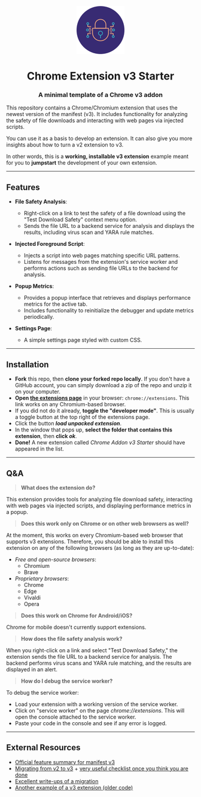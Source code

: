 <div align="center">
    <img src="/extension/logo/cyber-security_128.png" />
    <h1>Chrome Extension v3 Starter</h1>
    <h3>A minimal template of a Chrome v3 addon</h3>
</div>

This repository contains a Chrome/Chromium extension that uses the newest version of the manifest (v3). It includes functionality for analyzing the safety of file downloads and interacting with web pages via injected scripts.

You can use it as a basis to develop an extension.
It can also give you more insights about how to turn a v2 extension to v3.

In other words, this is a **working, installable v3 extension** example meant for you to **jumpstart** the development of your own extension.

---

## Features

- **File Safety Analysis**: 
  - Right-click on a link to test the safety of a file download using the "Test Download Safety" context menu option.
  - Sends the file URL to a backend service for analysis and displays the results, including virus scan and YARA rule matches.

- **Injected Foreground Script**:
  - Injects a script into web pages matching specific URL patterns.
  - Listens for messages from the extension's service worker and performs actions such as sending file URLs to the backend for analysis.

- **Popup Metrics**:
  - Provides a popup interface that retrieves and displays performance metrics for the active tab.
  - Includes functionality to reinitialize the debugger and update metrics periodically.

- **Settings Page**:
  - A simple settings page styled with custom CSS.

---

## Installation

- **Fork** this repo, then **clone your forked repo locally**. If you don't have a GitHub account, you can simply download a zip of the repo and unzip it on your computer.
- **Open [the extensions page](chrome://extensions)** in your browser: `chrome://extensions`. This link works on any Chromium-based browser.
- If you did not do it already, **toggle the "developer mode"**. This is usually a toggle button at the top right of the extensions page.
- Click the button **_load unpacked extension_**.
- In the window that pops up, **select the folder that contains this extension**, then **click _ok_**.
- **Done!** A new extension called _Chrome Addon v3 Starter_ should have appeared in the list.

---

## Q&A

> **What does the extension do?**

This extension provides tools for analyzing file download safety, interacting with web pages via injected scripts, and displaying performance metrics in a popup.

> **Does this work only on Chrome or on other web browsers as well?**

At the moment, this works on every Chromium-based web browser that supports v3 extensions. Therefore, you should be able to install this extension on any of the following browsers (as long as they are up-to-date):
- _Free and open-source browsers_:
    - Chromium
    - Brave
- _Proprietary browsers_:
    - Chrome
    - Edge
    - Vivaldi
    - Opera

> **Does this work on Chrome for Android/iOS?**

Chrome for mobile doesn't currently support extensions.

> **How does the file safety analysis work?**

When you right-click on a link and select "Test Download Safety," the extension sends the file URL to a backend service for analysis. The backend performs virus scans and YARA rule matching, and the results are displayed in an alert.

> **How do I debug the service worker?**

To debug the service worker:
- Load your extension with a working version of the service worker.
- Click on "service worker" on the page _chrome://extensions_. This will open the console attached to the service worker.
- Paste your code in the console and see if any error is logged.

---

## External Resources

- [Official feature summary for manifest v3](https://developer.chrome.com/docs/extensions/mv3/intro/mv3-overview/)
- [Migrating from v2 to v3](https://developer.chrome.com/docs/extensions/mv3/intro/mv3-migration/) + [very useful checklist once you think you are done](https://developer.chrome.com/docs/extensions/mv3/mv3-migration-checklist/)
- [Excellent write-ups of a migration](https://github.com/kentbrew/learning-manifest-v3)
- [Another example of a v3 extension (older code)](https://gist.github.com/dotproto/3a328d6b187621b445499ba503599dc0)
